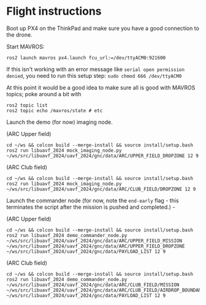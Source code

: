 # Flight instructions

Boot up PX4 on the ThinkPad and make sure you have a good connection to the drone.

Start MAVROS:

```
ros2 launch mavros px4.launch fcu_url:=/dev/ttyACM0:921600
```

If this isn't working with an error message like `serial open permission denied`, you need to run this setup step: `sudo chmod 666 /dev/ttyACM0`

At this point it would be a good idea to make sure all is good with MAVROS topics; poke around a bit with

```
ros2 topic list
ros2 topic echo /mavros/state # etc
```


Launch the demo (for now) imaging node.

(ARC Upper field)

```
cd ~/ws && colcon build --merge-install && source install/setup.bash
ros2 run libuavf_2024 mock_imaging_node.py ~/ws/src/libuavf_2024/uavf_2024/gnc/data/ARC/UPPER_FIELD_DROPZONE 12 9
```

(ARC Club field)

```
cd ~/ws && colcon build --merge-install && source install/setup.bash
ros2 run libuavf_2024 mock_imaging_node.py ~/ws/src/libuavf_2024/uavf_2024/gnc/data/ARC/CLUB_FIELD/DROPZONE 12 9
```

Launch the commander node (for now, note the `end-early` flag - this terminates the script after the mission is pushed and completed.)  -

(ARC Upper field)

```
cd ~/ws && colcon build --merge-install && source install/setup.bash
ros2 run libuavf_2024 demo_commander_node.py ~/ws/src/libuavf_2024/uavf_2024/gnc/data/ARC/UPPER_FIELD_MISSION ~/ws/src/libuavf_2024/uavf_2024/gnc/data/ARC/UPPER_FIELD_DROPZONE ~/ws/src/libuavf_2024/uavf_2024/gnc/data/PAYLOAD_LIST 12 9
```

(ARC Club field)

```
cd ~/ws && colcon build --merge-install && source install/setup.bash
ros2 run libuavf_2024 demo_commander_node.py ~/ws/src/libuavf_2024/uavf_2024/gnc/data/ARC/CLUB_FIELD/MISSION ~/ws/src/libuavf_2024/uavf_2024/gnc/data/ARC/CLUB_FIELD/AIRDROP_BOUNDARY ~/ws/src/libuavf_2024/uavf_2024/gnc/data/PAYLOAD_LIST 12 9
```